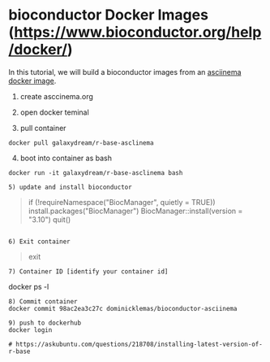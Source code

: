 # bioconductor Docker Images (https://www.bioconductor.org/help/docker/)

In this tutorial, we will build a bioconductor images from an [asciinema docker image](https://hub.docker.com/r/asciinema/asciinema/).

1) create asccinema.org 

2) open docker teminal

3) pull container
```
docker pull galaxydream/r-base-asclinema
```

4) boot into container as bash
```
docker run -it galaxydream/r-base-asclinema bash

5) update and install bioconductor
```
> if (!requireNamespace("BiocManager", quietly = TRUE)) install.packages("BiocManager") 
> BiocManager::install(version = "3.10")
> quit()
```

6) Exit container
```
> exit
```
7) Container ID [identify your container id]
```
docker ps -l
```
8) Commit container
docker commit 98ac2ea3c27c dominicklemas/bioconductor-asciinema

9) push to dockerhub
docker login

# https://askubuntu.com/questions/218708/installing-latest-version-of-r-base